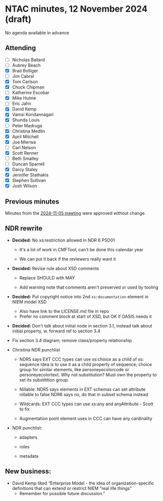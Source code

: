 # NTAC minutes, 12 November 2024 (draft)

No agenda available in advance

## Attending

- [ ] Nicholas Ballard
- [ ] Aubrey Beach
- [x] Brad Bolliger
- [ ] Jim Cabral
- [x] Tom Carlson
- [x] Chuck Chipman
- [ ] Katherine Escobar
- [x] Mike Hulme
- [ ] Eric Jahn
- [x] David Kemp
- [x] Vamsi Kondannagari
- [x] Shunda Louis
- [ ] Peter Madruga
- [x] Christina Medlin
- [x] April Mitchell
- [x] Joe Mierwa
- [ ] Carl Nelson
- [x] Scott Renner
- [ ] Beth Smalley
- [ ] Duncan Sparrell
- [x] Darcy Staley 
- [x] Jennifer Stathakis
- [x] Stephen Sullivan
- [x] Josh Wilson

## Previous minutes

Minutes from the [2024-11-05 meeting](2024-11-05-minutes.md) were approved without change.

## NDR rewrite

* **Decided:** No xs:restriction allowed in NDR 6 PSD01
  * It's a lot of work in CMFTool; can't be done this calendar year

  * We can put it back if the reviewers really want it

* **Decided:**  Revise rule about XSD comments
  * Replace SHOULD with MAY

  * Add warning note that comments aren't preserved or used by tooling

* **Decided:** Put copyright notice into 2nd `xs:documentation` element in NIEM model XSD
  * Also have link to the LICENSE.md file in repo
  * Prefer no comment block at start of XSD, but OK if OASIS needs it


* **Decided:** Don't talk about initial node in section 3.1, instead talk about initial property, w. forward ref to section 3.4
* Fix section 3.4 diagram; remove class/property relationship
* Christina NDR punchlist
  * NDR5 says EXT CCC types can use xs:choice as a child of xs: sequence
    Idea is to use it as a child property of sequence; choice group for similar elements, like personeyecolorcode or personeyecolortext.
    Why not substitution? Must own the property to set its substitition group.

  * Nillable: NDR5 says elements in EXT schemas can set attribute nillable to false
    NDR6 says no, do that in subset schema instead

  * Wildcards: EXT CCC types can use xs:any and anyAttribute - Scott to fix

  * Augmentation point element uses in CCC can have any cardinality

* NDR punchlist:
  * adapters

  * roles

  * metadata


## New business:

* David Kemp liked “Enterprise Model - the idea of organization-specific definitions that can extend or restrict NIEM "real life things"
  * Remember for possible future discussion.”

